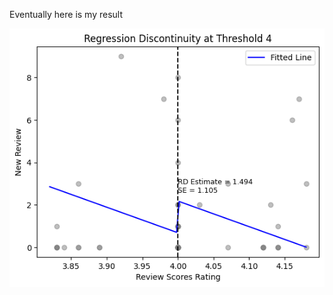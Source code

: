 Eventually here is my result

![Amsterdam_screenshot](https://github.com/sz549/Github_Intro_Guide/blob/Tianjian_Zhang_Amsterdam_replication/Amsterdam_screenshot.png?raw=true)
